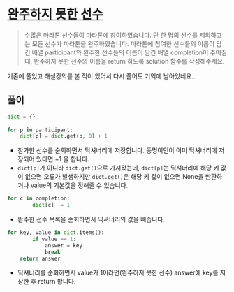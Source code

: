 # [완주하지 못한 선수](https://programmers.co.kr/learn/courses/30/lessons/42576)
> 수많은 마라톤 선수들이 마라톤에 참여하였습니다. 단 한 명의 선수를 제외하고는 모든 선수가 마라톤을 완주하였습니다.
마라톤에 참여한 선수들의 이름이 담긴 배열 participant와 완주한 선수들의 이름이 담긴 배열 completion이 주어질 때, 완주하지 못한 선수의 이름을 return 하도록 solution 함수를 작성해주세요.

기존에 풀었고 해설강의를 본 적이 있어서 다시 풀어도 기억에 남아있네요...

## 풀이
```python
dict = {}
    
for p in participant:
    dict[p] = dict.get(p, 0) + 1
```
- 참가한 선수를 순회하면서 딕셔너리에 저장합니다. 동명이인이 이미 딕셔너리에 저장되어 있다면 +1 을 합니다.
- `dict[p]`가 아니라 `dict.get()`으로 가져왔는데, `dict[p]`는 딕셔너리에 해당 키 값이 없으면 오류가 발생하지만 `dict.get()`은 해당 키 값이 없으면 None을 반환하거나 value의 기본값을 정해줄 수 있습니다.

```python
for c in completion:
        dict[c] -= 1
```
- 완주한 선수 목록을 순회하면서 딕셔너리의 값을 빼줍니다.

```python
for key, value in dict.items():
        if value == 1:
            answer = key
            break
    return answer
```
- 딕셔너리를 순회하면서 value가 1이라면(완주하지 못한 선수) answer에 key를 저장한 후 return 합니다.